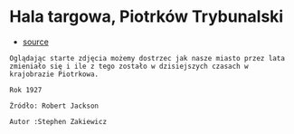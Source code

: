 # Hala targowa, Piotrków Trybunalski

- [source](https://www.facebook.com/photo/?fbid=10218179311993576&set=gm.1224704428099724&idorvanity=157691434801034)

```
Oglądając starte zdjęcia możemy dostrzec jak nasze miasto przez lata zmieniało się i ile z tego zostało w dzisiejszych czasach w krajobrazie Piotrkowa.

Rok 1927

Źródło: Robert Jackson

Autor :Stephen Zakiewicz
```
